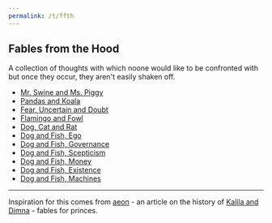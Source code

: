 ```yaml
---
permalink: /t/ffth
---
```


## Fables from the Hood

A collection of thoughts with which noone would like to be confronted with but once they occur, they aren't easily shaken off.

- [Mr. Swine and Ms. Piggy](/t/mr-swine-ms-piggy)
- [Pandas and Koala](/t/pandas-and-koala)
- [Fear, Uncertain and Doubt](/t/fud)
- [Flamingo and Fowl](/t/flamingo-fowl)
- [Dog, Cat and Rat](/t/dog-cat-rat)
- [Dog and Fish, Ego](/t/dog-fish-ego)
- [Dog and Fish, Governance](/t/dog-fish-governance)
- [Dog and Fish, Scepticism](/t/dog-fish-scepticism)
- [Dog and Fish, Money](/t/dog-fish-money)
- [Dog and Fish, Existence](/t/dog-fish-existence)
- [Dog and Fish, Machines](/t/dog-fish-machines)

-----

Inspiration for this comes from [aeon](https://aeon.co/essays/kalila-and-dimnas-ethically-murky-ancient-parables-on-power) - an article on the history of [Kalila and Dimna](https://en.wikipedia.org/wiki/Kal%C4%ABla_wa-Dimna) - fables for princes.
